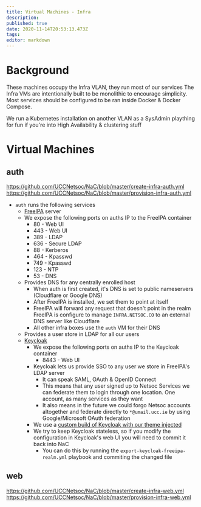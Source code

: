 ```yaml
---
title: Virtual Machines - Infra
description: 
published: true
date: 2020-11-14T20:53:13.473Z
tags: 
editor: markdown
---
```



# Background

These machines occupy the Infra VLAN, they run most of our services
The Infra VMs are intentionally built to be monolithic to encourage simplicity. Most services should be configured to be ran inside Docker & Docker Compose.

We run a Kubernetes installation on another VLAN as a SysAdmin plaything for fun if you're into High Availability & clustering stuff

# Virtual Machines

## auth

https://github.com/UCCNetsoc/NaC/blob/master/create-infra-auth.yml
https://github.com/UCCNetsoc/NaC/blob/master/provision-infra-auth.yml

* `auth` runs the following services
	* [FreeIPA](https://www.freeipa.org/page/Main_Page) server
  	* We expose the following ports on auths IP to the FreeIPA container
    	* 80 - Web UI
      * 443 - Web UI
      * 389 - LDAP
      * 636 - Secure LDAP
      * 88 - Kerberos
      * 464 - Kpasswd
      * 749 - Kpasswd
      * 123 - NTP
      * 53 - DNS
    * Provides DNS for any centrally enrolled host
     	* When auth is first created, it's DNS is set to public nameservers (Cloudflare or Google DNS)
      * After FreeIPA is installed, we set them to point at itself
      * FreeIPA will forward any request that doesn't point in the realm FreeIPA is configure to manage `INFRA.NETSOC.CO` to an external DNS server like Cloudflare
      * All other infra boxes use the `auth` VM for their DNS
  	* Provides a user store in LDAP for all our users
  * [Keycloak](https://www.keycloak.org/)
    * We expose the following ports on auths IP to the Keycloak container
    	* 8443 - Web UI
  	* Keycloak lets us provide SSO to any user we store in FreeIPA's LDAP server
    	* It can speak SAML, OAuth & OpenID Connect
      * This means that any user signed up to Netsoc Services we can federate them to login through one location. One account, as many services as they want
      * It also means in the future we could forgo Netsoc accounts altogether and federate directly to `*@umail.ucc.ie` by using Google/Microsoft OAuth federation
    * We use a [custom build of Keycloak with our theme injected](http://github.com/UCCNetsoc/keycloak)
    * We try to keep Keycloak stateless, so if you modify the configuration in Keycloak's web UI you will need to commit it back into NaC
    	* You can do this by running the `export-keycloak-freeipa-realm.yml` playbook and commiting the changed file
  
## web

https://github.com/UCCNetsoc/NaC/blob/master/create-infra-web.yml
https://github.com/UCCNetsoc/NaC/blob/master/provision-infra-web.yml

